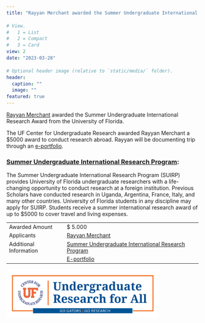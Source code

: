 ```yaml
---
title: "Rayyan Merchant awarded the Summer Undergraduate International Research Award from the University of Florida"

# View.
#   1 = List
#   2 = Compact
#   3 = Card
view: 2
date: "2023-03-28"

# Optional header image (relative to `static/media/` folder).
header:
  caption: ""
  image: ""
featured: true
---
```


[Rayyan Merchant](https://slam.phil.hhu.de/authors/rayyan/) awarded the Summer Undergraduate International Research Award from the University of Florida.

The UF Center for Undergraduate Research awarded Rayyan Merchant a $5000 award to conduct research abroad. Rayyan will be documenting trip through an [e-portfolio](https://rayyanmerchant.wixsite.com/rayyanmerchant/about-me).


### [Summer Undergraduate International Research Program](https://cur.aa.ufl.edu/suirp/):

The Summer Undergraduate International Research Program (SUIRP) provides University of Florida undergraduate researchers with a life-changing opportunity to conduct research at a foreign institution.
Previous Scholars have conducted research in Uganda, Argentina, France, Italy, and many other countries. University of Florida students in any discipline may apply for SUIRP. Students receive a summer international research award of up to $5000 to cover travel and living expenses.

|  |  |
| ----------- | ----------- |
| Awarded Amount | $ 5.000 |
| Applicants | [Rayyan Merchant](https://slam.phil.hhu.de/authors/rayyan/) |
| Additional Information | [Summer Undergraduate International Research Program](https://cur.aa.ufl.edu/suirp/) |
|  | [E-portfolio](https://rayyanmerchant.wixsite.com/rayyanmerchant/about-me) |

<img src="UR-for-All-Logo.png" alt="HHU logo" width="400"/>



